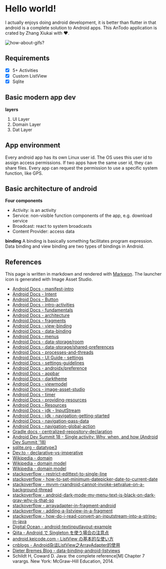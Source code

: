 # Hello world!

I actually enjoys doing android development, it is better than flutter in that android
is a complete solution to Android apps.
This AnTodo application is crated by Zhang Xiukai with ❤️.

![how-about-gifs?](https://face.zhaoxi.org/upload/201208/21/2.03142464.gif)

## Requirements

- [x] 5+ Activities
- [x] Custom ListView
- [X] Sqlite

## Basic modern app dev

**layers**

1. UI Layer
2. Domain Layer
3. Dat Layer

## App environment

Every android app has its own Linux user id.
The OS uses this user id to assign access permissions.
If two apps have the same user id, they can share files.
Every app can request the permission to use a specific system function, like GPS.

## Basic architecture of android

**Four components**

- Activity: is an activity
- Service: non-visible function components of the app, e.g. download service
- Broadcast: react to system broadcasts
- Content Provider: access data

**binding**
A binding is basically something facilitates program expression.
Data binding and view binding are two types of bindings in Android.

## References

This page is written in markdown and rendered with [Markwon](https://github.com/noties/Markwon).
The launcher icon is generated with Image Asset Studio.

- [Android Docs - manifest-intro](https://developer.android.com/guide/topics/manifest/manifest-intro)
- [Android Docs - Intent](https://developer.android.com/reference/android/content/Intent)
- [Android Docs - Button](https://developer.android.com/reference/android/widget/Button)
- [Android Docs - intro-activities](https://developer.android.com/guide/components/activities/intro-activities)
- [Android Docs - fundamentals](https://developer.android.com/guide/components/fundamentals)
- [Android Docs - architecture](https://developer.android.com/topic/architecture)
- [Android Docs - fragments](https://developer.android.com/guide/fragments)
- [Android Docs - view-binding](https://developer.android.com/topic/libraries/view-binding)
- [Android Docs - data-binding](https://developer.android.com/topic/libraries/data-binding)
- [Android Docs - menus](https://developer.android.com/develop/ui/views/components/menus)
- [Android Docs - data-storage/room](https://developer.android.com/training/data-storage/room)
- [Android Docs - data-storage/shared-preferences](https://developer.android.com/training/data-storage/shared-preferences)
- [Android Docs - processes-and-threads](https://developer.android.com/guide/components/processes-and-threads)
- [Android Docs - UI Guide - settings](https://developer.android.com/develop/ui/views/components/settings)
- [Android Docs - settings-guidelines](https://source.android.com/devices/tech/settings/settings-guidelines)
- [Android Docs - androidx/preference](https://developer.android.com/reference/androidx/preference/package-summary)
- [Android Docs - appbar](https://developer.android.com/develop/ui/views/components/appbar)
- [Android Docs - darktheme](https://developer.android.com/develop/ui/views/theming/darktheme)
- [Android Docs - viewmodel](https://developer.android.com/topic/libraries/architecture/viewmodel)
- [Android Docs - image-asset-studio](https://developer.android.com/studio/write/image-asset-studio)
- [Android Docs - timer](https://developer.android.com/reference/java/util/Timer)
- [Android Docs - providing-resources](https://developer.android.com/guide/topics/resources/providing-resources)
- [Android Docs - Resources](https://developer.android.com/reference/android/content/res/Resources)
- [Android Docs - jdk - InputStream](https://developer.android.com/reference/java/io/InputStream)
- [Android Docs - jdk - navigation-getting-started](https://developer.android.com/guide/navigation/navigation-getting-started)
- [Android Docs - navigation-pass-data](https://developer.android.com/guide/navigation/navigation-pass-data)
- [Android Docs - navigation-global-action](https://developer.android.com/guide/navigation/navigation-global-action)
- [Gradle docs - centralized-repository-declaration](https://docs.gradle.org/7.4.2/userguide/dependency_management.html#sub:centralized-repository-declaration)
- [Android Dev Summit 18 - Single activity: Why, when, and how (Android Dev Summit '18)](https://www.youtube.com/watch?v=2k8x8V77CrU)
- [sqlite.org - datatype3](https://www.sqlite.org/datatype3.html)
- [Dev.to - declarative-vs-imperative](https://dev.to/ruizb/declarative-vs-imperative-4a7l)
- [Wikipedia - domain](https://en.wikipedia.org/wiki/Domain_(software_engineering))
- [Wikipedia - domain model](https://en.wikipedia.org/wiki/Domain_model)
- [Wikipedia - domain model](https://en.wikipedia.org/wiki/Domain_model)
- [stackoverflow - restrict-edittext-to-single-line](https://stackoverflow.com/questions/10978038/restrict-edittext-to-single-line)
- [stackoverflow - how-to-set-minimum-datepicker-date-to-current-date](https://stackoverflow.com/questions/13661788/how-to-set-minimum-datepicker-date-to-current-date)
- [stackoverflow - mvvm-rxandroid-cannot-invoke-setvalue-on-a-background-thread](https://stackoverflow.com/questions/53999701/mvvm-rxandroid-cannot-invoke-setvalue-on-a-background-thread)
- [stackoverflow - android-dark-mode-my-menu-text-is-black-on-dark-gray-why-is-that-so](https://stackoverflow.com/questions/69595236/android-dark-mode-my-menu-text-is-black-on-dark-gray-why-is-that-so)
- [stackoverflow - arrayadapter-in-fragment-android](https://stackoverflow.com/questions/25922451/arrayadapter-in-fragment-android)
- [stackoverflow - adding-a-listview-in-a-fragment](https://stackoverflow.com/questions/69164648/adding-a-listview-in-a-fragment)
- [stackoverflow - how-do-i-read-convert-an-inputstream-into-a-string-in-java](https://stackoverflow.com/questions/309424/how-do-i-read-convert-an-inputstream-into-a-string-in-java)
- [Digital Ocean - android-textinputlayout-example](https://www.digitalocean.com/community/tutorials/android-textinputlayout-example)
- [Qiita - Android で Singleton を使う場合の注意点](https://qiita.com/ishihatta/items/827ccd361b74d4c270cd)
- [android.keicode.com - ListView の基本的な使い方](https://android.keicode.com/basics/ui-listview.php)
- [cnblogs - Android杂谈ListView之ArrayAdapter的使用](https://www.cnblogs.com/loulijun/archive/2011/12/26/2302287.html)
- [Dieter Bremes Blog - data-binding-android-listviews](https://dbremes.wordpress.com/2017/11/12/data-binding-android-listviews/)
- Schildt H, Coward D. Java: the complete reference[M] Chapter 7 varargs. New York: McGraw-Hill
  Education, 2014.